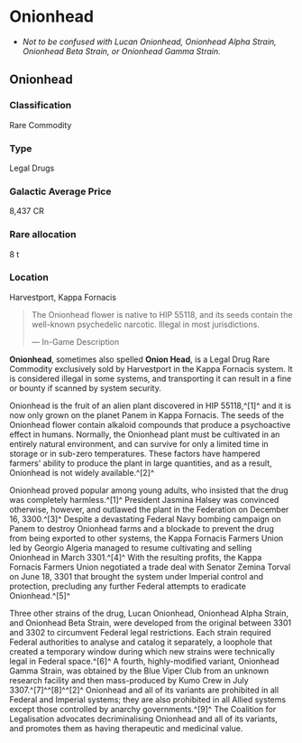 # Onionhead
- *Not to be confused with Lucan Onionhead, Onionhead Alpha Strain, Onionhead Beta Strain, or Onionhead Gamma Strain.*

## Onionhead

		

### Classification

Rare Commodity

### Type

Legal Drugs

### Galactic Average Price

8,437 CR

### Rare allocation

8 t

### Location

Harvestport, Kappa Fornacis

> 
> 
> The Onionhead flower is native to HIP 55118, and its seeds contain the well-known psychedelic narcotic. Illegal in most jurisdictions.
> 
> 
> — In-Game Description
> 

**Onionhead**, sometimes also spelled **Onion Head**, is a Legal Drug Rare Commodity exclusively sold by Harvestport in the Kappa Fornacis system. It is considered illegal in some systems, and transporting it can result in a fine or bounty if scanned by system security.

Onionhead is the fruit of an alien plant discovered in HIP 55118,^[1]^ and it is now only grown on the planet Panem in Kappa Fornacis. The seeds of the Onionhead flower contain alkaloid compounds that produce a psychoactive effect in humans. Normally, the Onionhead plant must be cultivated in an entirely natural environment, and can survive for only a limited time in storage or in sub-zero temperatures. These factors have hampered farmers' ability to produce the plant in large quantities, and as a result, Onionhead is not widely available.^[2]^

Onionhead proved popular among young adults, who insisted that the drug was completely harmless.^[1]^ President Jasmina Halsey was convinced otherwise, however, and outlawed the plant in the Federation on December 16, 3300.^[3]^ Despite a devastating Federal Navy bombing campaign on Panem to destroy Onionhead farms and a blockade to prevent the drug from being exported to other systems, the Kappa Fornacis Farmers Union led by Georgio Algeria managed to resume cultivating and selling Onionhead in March 3301.^[4]^ With the resulting profits, the Kappa Fornacis Farmers Union negotiated a trade deal with Senator Zemina Torval on June 18, 3301 that brought the system under Imperial control and protection, precluding any further Federal attempts to eradicate Onionhead.^[5]^

Three other strains of the drug, Lucan Onionhead, Onionhead Alpha Strain, and Onionhead Beta Strain, were developed from the original between 3301 and 3302 to circumvent Federal legal restrictions. Each strain required Federal authorities to analyse and catalog it separately, a loophole that created a temporary window during which new strains were technically legal in Federal space.^[6]^ A fourth, highly-modified variant, Onionhead Gamma Strain, was obtained by the Blue Viper Club from an unknown research facility and then mass-produced by Kumo Crew in July 3307.^[7]^^[8]^^[2]^ Onionhead and all of its variants are prohibited in all Federal and Imperial systems; they are also prohibited in all Allied systems except those controlled by anarchy governments.^[9]^ The Coalition for Legalisation advocates decriminalising Onionhead and all of its variants, and promotes them as having therapeutic and medicinal value.